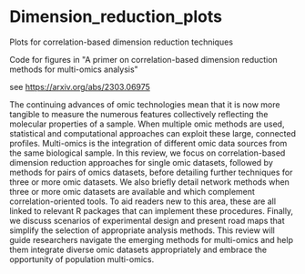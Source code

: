 # Dimension_reduction_plots
Plots for correlation-based dimension reduction techniques 

Code for figures in "A primer on correlation-based dimension reduction methods for multi-omics analysis"

see https://arxiv.org/abs/2303.06975

The continuing advances of omic technologies mean that it is now more tangible to measure the numerous
features collectively reflecting the molecular properties of a sample. When multiple omic methods are
used, statistical and computational approaches can exploit these large, connected profiles.
Multi-omics is the integration of different omic data sources from the same biological sample. In
this review, we focus on correlation-based dimension reduction approaches for single omic datasets,
followed by methods for pairs of omics datasets, before detailing further techniques for three or
more omic datasets. We also briefly detail network methods when three or more omic datasets are
available and which complement correlation-oriented tools. To aid readers new to this area, these
are all linked to relevant R packages that can implement these procedures. Finally, we discuss
scenarios of experimental design and present road maps that simplify the selection of appropriate
analysis methods. This review will guide researchers navigate the emerging methods for multi-omics
and help them integrate diverse omic datasets appropriately and embrace the opportunity of
population multi-omics.

